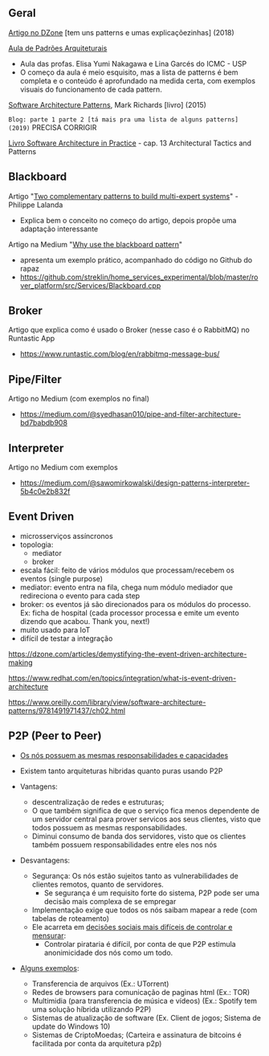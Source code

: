 ## Geral

[Artigo no DZone](https://dzone.com/articles/software-architecture-the-5-patterns-you-need-to-k#:~:text=Layered%20Pattern,service%20to%20a%20higher%20layer) [tem uns patterns e umas explicaçõezinhas] (2018)

[Aula de Padrões Arquiteturais](https://edisciplinas.usp.br/pluginfile.php/4641854/mod_resource/content/1/Aula%209%20-%20Padr%C3%B5es%20Arquiteturais.pdf)

  * Aula das profas. Elisa Yumi Nakagawa e Lina Garcés do ICMC - USP
  * O começo da aula é meio esquisito, mas a lista de patterns é bem completa e o conteúdo é aprofundado na medida certa, com exemplos visuais do funcionamento de cada pattern.

[Software Architecture Patterns](../material-base/software-architecture-patterns.pdf), Mark Richards [livro] (2015)

`Blog: parte 1 parte 2 [tá mais pra uma lista de alguns patterns] (2019)` PRECISA CORRIGIR

[Livro Software Architecture in Practice](../material-base/software-architecture-in-practice-3rd.pdf) - cap. 13 Architectural Tactics and Patterns

## Blackboard

Artigo "[Two complementary patterns to build multi-expert systems](./lalanda.pdf)" - Philippe Lalanda

  * Explica bem o conceito no começo do artigo, depois propõe uma adaptação interessante

Artigo na Medium "[Why use the blackboard pattern](https://medium.com/coinmonks/blackboard-pattern-ed3981551908)"

  * apresenta um exemplo prático, acompanhado do código no Github do rapaz
  * https://github.com/streklin/home_services_experimental/blob/master/rover_platform/src/Services/Blackboard.cpp

## Broker

Artigo que explica como é usado o Broker (nesse caso é o RabbitMQ) no Runtastic App
  * https://www.runtastic.com/blog/en/rabbitmq-message-bus/

## Pipe/Filter

Artigo no Medium (com exemplos no final)
  * https://medium.com/@syedhasan010/pipe-and-filter-architecture-bd7babdb908

## Interpreter

Artigo no Medium com exemplos
  * https://medium.com/@sawomirkowalski/design-patterns-interpreter-5b4c0e2b832f

## Event Driven

  * microsserviços assíncronos
  * topologia:
    * mediator
    * broker
  * escala fácil: feito de vários módulos que processam/recebem os eventos (single purpose)
  * mediator: evento entra na fila, chega num módulo mediador que redireciona o evento para cada step
  * broker: os eventos já são direcionados para os módulos do processo. Ex: ficha de hospital (cada processor processa e emite um evento dizendo que acabou. Thank you, next!)
  * muito usado para IoT
  * difícil de testar a integração

  https://dzone.com/articles/demystifying-the-event-driven-architecture-making
  
  https://www.redhat.com/en/topics/integration/what-is-event-driven-architecture
  
  https://www.oreilly.com/library/view/software-architecture-patterns/9781491971437/ch02.html

## P2P (Peer to Peer)

* [Os nós possuem as mesmas responsabilidades e capacidades](https://www.techopedia.com/definition/454/peer-to-peer-architecture-p2p-architecture#:~:text=Peer-to-peer%20architecture%20(P2P%20architecture)%20is%20a,are%20dedicated%20to%20serving)

* Existem tanto arquiteturas hibridas quanto puras usando P2P

* Vantagens:
  * descentralização de redes e estruturas;
  * O que também significa de que o serviço fica menos dependente de um servidor central para prover servicos aos seus clientes, visto que todos possuem as mesmas responsabilidades.
  * Diminui consumo de banda dos servidores, visto que os clientes também possuem responsabilidades entre eles nos nós

* Desvantagens:
  * Segurança: Os nós estão sujeitos tanto as vulnerabilidades de clientes remotos, quanto de servidores. 
    * Se segurança é um requisito forte do sistema, P2P pode ser uma decisão mais complexa de se empregar
  * Implementação exige que todos os nós saibam mapear a rede (com tabelas de roteamento)
  * Ele acarreta em [decisões sociais mais difíceis de controlar e mensurar](https://en.wikipedia.org/wiki/Peer-to-peer#Social_implications):
    * Controlar pirataria é difícil, por conta de que P2P estimula anonimicidade dos nós como um todo.

* [Alguns exemplos](https://en.wikipedia.org/wiki/Peer-to-peer#Applications):
  * Transferencia de arquivos (Ex.: UTorrent)
  * Redes de browsers para comunicação de paginas html (Ex.: TOR)
  * Multimidia (para transferencia de música e vídeos) (Ex.: Spotify tem uma solução híbrida utilizando P2P)
  * Sistemas de atualização de software (Ex. Client de jogos; Sistema de update do Windows 10)
  * Sistemas de CriptoMoedas; (Carteira e assinatura de bitcoins é facilitada por conta da arquitetura p2p)
 
 
